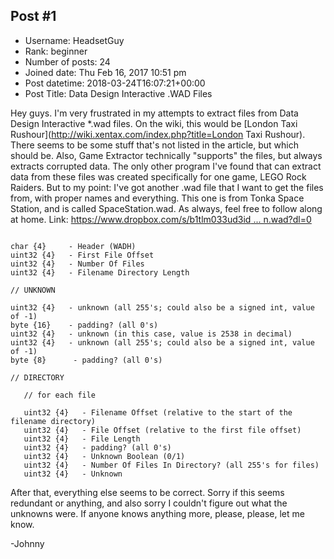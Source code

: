 ## Post #1
- Username: HeadsetGuy
- Rank: beginner
- Number of posts: 24
- Joined date: Thu Feb 16, 2017 10:51 pm
- Post datetime: 2018-03-24T16:07:21+00:00
- Post Title: Data Design Interactive .WAD Files

Hey guys. I'm very frustrated in my attempts to extract files from Data Design Interactive *.wad files. On the wiki, this would be [London Taxi Rushour](http://wiki.xentax.com/index.php?title=London Taxi Rushour). There seems to be some stuff that's not listed in the article, but which should be. Also, Game Extractor technically "supports" the files, but always extracts corrupted data. The only other program I've found that can extract data from these files was created specifically for one game, LEGO Rock Raiders.
But to my point: I've got another .wad file that I want to get the files from, with proper names and everything. This one is from Tonka Space Station, and is called SpaceStation.wad. As always, feel free to follow along at home. Link: [https://www.dropbox.com/s/b1tlm033ud3id ... n.wad?dl=0](https://www.dropbox.com/s/b1tlm033ud3id57/SpaceStation.wad?dl=0)

```

char {4}     - Header (WADH)
uint32 {4}   - First File Offset
uint32 {4}   - Number Of Files
uint32 {4}   - Filename Directory Length

// UNKNOWN

uint32 {4}   - unknown (all 255's; could also be a signed int, value of -1)
byte {16}    - padding? (all 0's)
uint32 {4}   - unknown (in this case, value is 2538 in decimal)
uint32 {4}   - unknown (all 255's; could also be a signed int, value of -1)
byte {8}      - padding? (all 0's)

// DIRECTORY

   // for each file

   uint32 {4}   - Filename Offset (relative to the start of the filename directory)
   uint32 {4}   - File Offset (relative to the first file offset)
   uint32 {4}   - File Length
   uint32 {4}   - padding? (all 0's)
   uint32 {4}   - Unknown Boolean (0/1)
   uint32 {4}   - Number Of Files In Directory? (all 255's for files)
   uint32 {4}   - Unknown

```


After that, everything else seems to be correct. Sorry if this seems redundant or anything, and also sorry I couldn't figure out what the unknowns were. If anyone knows anything more, please, please, let me know.

-Johnny
